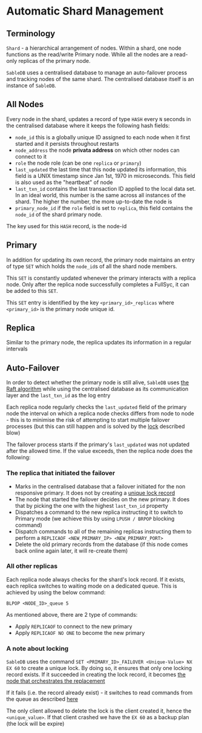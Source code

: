 # Automatic Shard Management

## Terminology

`Shard` - a hierarchical arrangement of nodes. Within a shard, one node functions as the read/write Primary node.
While all the nodes are a read-only replicas of the primary node.

`SableDB` uses a centralised database to manage an auto-failover process and tracking nodes of the same shard.
The centralised database itself is an instance of `SableDB`.

## All Nodes

Every node in the shard, updates a record of type `HASH` every `N` seconds in the centralised database where it keeps the following hash fields:

- `node_id` this is a globally unique ID assigned to each node when it first started and it persists throughout restarts
- `node_address` the node **privata address** on which other nodes can connect to it
- `role` the node role (can be one `replica` or `primary`)
- `last_updated` the last time that this node updated its information, this field is a UNIX timestamp since Jan 1st, 1970 in microseconds. This field is also used as the "heartbeat" of node
- `last_txn_id` contains the last transaction ID applied to the local data set. In an ideal world, this number is the same across all instances of the shard. The higher the number, the more up-to-date the node is
- `primary_node_id` if the `role` field is set to `replica`, this field contains the `node_id` of the shard primary node.

The key used for this `HASH` record, is the node-id

## Primary

In addition for updating its own record, the primary node maintains an entry of type `SET` which holds the `node_id`s of all
the shard node members.

This `SET` is constantly updated whenever the primary interacts with a replica node. Only after the replica node successfully completes a FullSyc,
it can be added to this `SET`.

This `SET` entry is identified by the key `<primary_id>_replicas` where `<primary_id>` is the primary node unique id.

## Replica

Similar to the primary node, the replica updates its information in a regular intervals

## Auto-Failover

In order to detect whether the primary node is still alive, `SableDB` uses [the Raft algorithm][1] while using the centralised database
as its communication layer and the `last_txn_id` as the log entry

Each replica node regularly checks the `last_updated` field of the primary node the interval on which a replica node checks differs from node to
node - this is to minimise the risk of attempting to start multiple failover processes (but this can still happen and is solved by the [lock][4] described blow)

The failover process starts if the primary's `last_updated` was not updated after the allowed time. If the value exceeds, then
the replica node does the following:

### The replica that initiated the failover

- Marks in the centralised database that a failover initiated for the non responsive primary. It does not by creating a [unique lock record][4]
- The node that started the failover decides on the new primary. It does that by picking the one with the highest `last_txn_id` property
- Dispatches a command to the new replica instructing it to switch to Primary mode (we achieve this by using `LPUSH / BRPOP` blocking command)
- Dispatch commands to all of the remaining replicas instructing them to perform a `REPLICAOF <NEW_PRIMARY_IP> <NEW_PRIMARY_PORT>`
- Delete the old primary records from the database (if this node comes back online again later, it will re-create them)

### All other replicas

Each replica node always checks for the shard's lock record. If it exists, each replica switches to waiting mode on a dedicated queue.
This is achieved by using the below command:

```
BLPOP <NODE_ID>_queue 5
```

As mentioned above, there are 2 type of commands:

- Apply `REPLICAOF` to connect to the new primary
- Apply `REPLICAOF NO ONE` to become the new primary

### A note about locking

`SableDB` uses the command `SET <PRIMARY_ID>_FAILOVER <Unique-Value> NX EX 60` to create a unique lock.
By doing so, it ensures that only one locking record exists. If it succeeded in creating the lock record,
it becomes [the node that orchestrates the replacement][3]

If it fails (i.e. the record already exist) - it switches to read commands from the queue as described [here][2]

The only client allowed to delete the lock is the client created it, hence the `<unique_value>`. If that client crashed
we have the `EX 60` as a backup plan (the lock will be expire)

 [1]: https://raft.github.io/
 [2]: /design/auto-failover/#all-other-replicas
 [3]: /design/auto-failover/#the-replica-that-initiated-the-failover
 [4]: /design/auto-failover/#a-note-about-locking